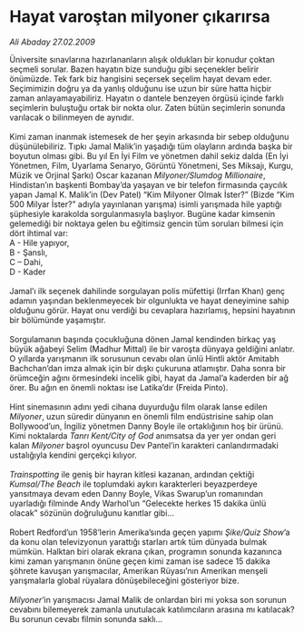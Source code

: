 # Hayat varoştan milyoner çıkarırsa

*Ali Abaday 27.02.2009*

<div class="taraf_structure_2col_1zq">
<div class="margen_n">



 <p>Üniversite sınavlarına hazırlananların alışık oldukları bir konudur çoktan seçmeli sorular. Bazen hayatın bize sunduğu gibi seçenekler belirir önümüzde. Tek fark biz hangisini seçersek seçelim hayat devam eder. Seçimimizin doğru ya da yanlış olduğunu ise uzun bir süre hatta hiçbir zaman anlayamayabiliriz. Hayatın o dantele benzeyen örgüsü içinde farklı seçimlerin buluştuğu ortak bir nokta olur. Zaten bütün seçimlerin sonunda varılacak o bilinmeyen de aynıdır. <br/><br/>Kimi zaman inanmak istemesek de her şeyin arkasında bir sebep olduğunu düşünülebiliriz. Tıpkı Jamal Malik’in yaşadığı tüm olayların ardında başka bir boyutun olması gibi. Bu yıl En İyi Film ve yönetmen dahil sekiz dalda (En İyi Yönetmen, Film, Uyarlama Senaryo, Görüntü Yönetmeni, Ses Miksajı, Kurgu, Müzik ve Orjinal Şarkı) Oscar kazanan <i>Milyoner/Slumdog Millionaire</i>, Hindistan’ın başkenti Bombay’da yaşayan ve bir telefon firmasında çaycılık yapan Jamal K. Malik’in (Dev Patel) “Kim Milyoner Olmak İster?” (Bizde “Kim 500 Milyar İster?” adıyla yayınlanan yarışma) isimli yarışmada hile yaptığı şüphesiyle karakolda sorgulanmasıyla başlıyor. Bugüne kadar kimsenin gelemediği bir noktaya gelen bu eğitimsiz gencin tüm soruları bilmesi için dört ihtimal var: <br/>A - Hile yapıyor, <br/>B - Şanslı, <br/>C – Dahi, <br/>D - Kader <br/><br/>Jamal’ı ilk seçenek dahilinde sorgulayan polis müfettişi (Irrfan Khan) genç adamın yaşından beklenmeyecek bir olgunlukta ve hayat deneyimine sahip olduğunu görür. Hayat onu verdiği bu cevaplara hazırlamış, hepsini hayatının bir bölümünde yaşamıştır.<br/><br/>Sorgulamanın başında çocukluğuna dönen Jamal kendinden birkaç yaş büyük ağabeyi Selim (Madhur Mittal) ile bir varoşta dünyaya geldiğini anlatır. O yıllarda yarışmanın ilk sorusunun cevabı olan ünlü Hintli aktör Amitabh Bachchan’dan imza almak için bir dışkı çukuruna atlamıştır. Daha sonra bir örümceğin ağını örmesindeki incelik gibi, hayat da Jamal’a kaderden bir ağ örer. Bu ağın en önemli noktası ise Latika’dır (Freida Pinto). <br/><br/>Hint sinemasının adını yedi cihana duyurduğu film olarak lanse edilen <i>Milyoner</i>, uzun süredir dünyanın en önemli film endüstrisine sahip olan Bollywood’un, İngiliz yönetmen Danny Boyle ile ortaklığının hoş bir ürünü. Kimi noktalarda <i>Tanrı Kent/City of God</i> anımsatsa da yer yer ondan geri kalan <i>Milyoner</i> başrol oyuncusu Dev Pantel’in karakteri canlandırmadaki ustalığıyla kendini gerçekçi kılıyor. <i><br/><br/>Trainspotting</i> ile geniş bir hayran kitlesi kazanan, ardından çektiği <i>Kumsal/The Beach</i> ile toplumdaki aykırı karakterleri beyazperdeye yansıtmaya devam eden Danny Boyle, Vikas Swarup’un romanından uyarladığı filminde Andy Warhol’un “Gelecekte herkes 15 dakika ünlü olacak” sözünün doğruluğunu kanıtlar gibi... <br/><br/>Robert Redford’un 1958’lerin Amerika’sında geçen yapımı <i>Şike/Quiz Show</i>’a da konu olan televizyonun yarattığı starları artık tüm dünyada bulmak mümkün. Halktan biri olarak ekrana çıkan, programın sonunda kazanınca kimi zaman yarışmanın önüne geçen kimi zaman ise sadece 15 dakika şöhrete kavuşan yarışmacılar, Amerikan Rüyası’nın Amerikan menşeli yarışmalarla global rüyalara dönüşebileceğini gösteriyor bize.<i> <br/><br/>Milyoner</i>’in yarışmacısı Jamal Malik de onlardan biri mi yoksa son sorunun cevabını bilemeyerek zamanla unutulacak katılımcıların arasına mı katılacak? Bu sorunun cevabı filmin sonunda saklı...</p>
<br/>
<br/>
<br/>



<br/>


<div id="taraf_not">
</div>

</div>


</div>
